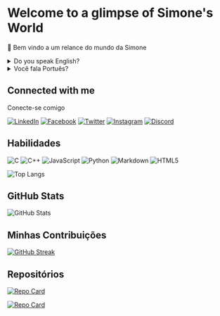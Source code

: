 
#  Welcome to a glimpse of Simone's World
📖 Bem vindo a um relance do mundo da Simone

<details>
  <summary> Do you speak English?</summary>
  
  ### Meet Simone:

Hello! 

My name is Simone, and I'd like to share a bit about my journey so far.

I hold a degree in Engineering and currently work at an ETL (Extract, Transform, Load) company, where I deal with data extraction, transformation, and loading on a daily basis to help our clients gain valuable insights.

Furthermore, I'm a native Portuguese speaker and fluent in English. I'm also committed to expanding my linguistic horizons by studying Spanish, Italian, and French.

My passion for logic and solving logical problems led me to serve as a logic programming monitor at UFSC for a few years. It was rewarding to share knowledge with my peers and receive recognition, gratitude, and praise from students, which inspired me to shift my professional path toward the field of technology.

</details>


<details>
  <summary> Você fala Portuês?</summary>
  
  ### Conheça a Simone:

Olá!

Meu nome é Simone, e eu gostaria de compartilhar um pouco sobre minha jornada até aqui.

Sou formada em Engenharia e atualmente trabalho em uma empresa de ETL (Extract, Transform, Load), onde lido diariamente com a extração, transformação e carga de dados para auxiliar nossos clientes a obter insights valiosos.

Além disso, sou falante nativo de português e fluente em inglês. Também estou empenhado em expandir meus horizontes linguísticos estudando espanhol, italiano e francês.

Minha paixão por lógica e resolução de problemas lógicos me levou a atuar como monitora de lógica de programação na UFSC por alguns anos. Foi gratificante compartilhar conhecimento com meus colegas e receber reconhecimentos, agradecimentos e elogios de alunos, o que me inspirou a mudar minha trajetória profissional em direção à área de tecnologia.

</details>



##  Connected with me 
Conecte-se  comigo

[![LinkedIn](https://img.shields.io/badge/LinkedIn-fff?style=for-the-badge&logo=linkedin&logoColor=0E76A8)](https://www.linkedin.com/in/simone-nadolny/)
[![Facebook](https://img.shields.io/badge/Facebook-fff?style=for-the-badge&logo=facebook)](https://www.facebook.com/simoneknadolny)
[![Twitter](https://img.shields.io/badge/Twitter-fff?style=for-the-badge&logo=twitter)](https://twitter.com/Simoneknadolny)
[![Instagram](https://img.shields.io/badge/Instagram-fff?style=for-the-badge&logo=instagram)](https://www.instagram.com/simonenadolny/)
[![Discord](https://img.shields.io/badge/Discord-fff?style=for-the-badge&logo=discord)](https://www.discord.com/in/simonekn/)

## Habilidades
![C](https://img.shields.io/badge/C-000?style=for-the-badge&logo=c)
![C++](https://img.shields.io/badge/C%2B%2B-000?style=for-the-badge&logo=c%2B%2B&logoColor=00599C)
![JavaScript](https://img.shields.io/badge/JavaScript-000?style=for-the-badge&logo=javascript)
![Python](https://img.shields.io/badge/Python-000?style=for-the-badge&logo=python)
![Markdown](https://img.shields.io/badge/Markdown-000?style=for-the-badge&logo=markdown)
	![HTML5](https://img.shields.io/badge/HTML5-000?style=for-the-badge&logo=html5)

![Top Langs](https://github-readme-stats-git-masterrstaa-rickstaa.vercel.app/api/top-langs/?username=simonekn&layout=compact&bg_color=000&border_color=30A3DC&title_color=E94D5F&text_color=FFF)

## GitHub Stats
![GitHub Stats](https://github-readme-stats.vercel.app/api?username=simonekn&theme=transparent&bg_color=000&border_color=30A3DC&show_icons=true&icon_color=30A3DC&title_color=E94D5F&text_color=FFF)

## Minhas Contribuições

[![GitHub Streak](https://streak-stats.demolab.com/?user=SEUUSERNAME&theme=bear&background=000&border=30A3DC&dates=FFF)](https://git.io/streak-stats)

## Repositórios
[![Repo Card](https://github-readme-stats.vercel.app/api/pin/?username=simonekn&repo=dio-lab-open-source&bg_color=000&border_color=30A3DC&show_icons=true&icon_color=30A3DC&title_color=E94D5F&text_color=FFF)](https://github.com/SEUUSERNAME/SEUREPOSITORIO)

[![Repo Card](https://github-readme-stats.vercel.app/api/pin/?username=simonekn&repo=EPS7008&bg_color=000&border_color=30A3DC&show_icons=true&icon_color=30A3DC&title_color=E94D5F&text_color=FFF)](https://github.com/SEUUSERNAME/SEUREPOSITORIO)

